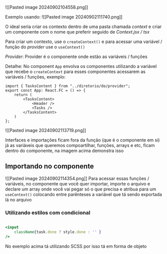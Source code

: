 ![[Pasted image 20240902104558.png]]

Exemplo usando:
![[Pasted image 20240902111740.png]]

O ideal seria criar os contexto dentro de uma pasta chamada *context* e criar um componente com o nome que preferir seguido de *Context.jsx / tsx*

Para criar um contexto, use o `createContext()` e para acessar uma variável / função do *provider* use o `useContext()`

*Provider*: Provider é o componente onde estão as variáveis / funções 

Detalhe: No component `App` envolva os componentes utilizando a variável que recebe o `createContext` para esses componentes acessarem as variáveis / funções, exemplo:
```tsx
import { TasksContent } from "../diretorio/do/provider";
export const App: React.FC = () => {
	return (
		<TasksContent>
			<Header />
			<Tasks />
		</TasksContent>
	)
};
```

![[Pasted image 20240902113719.png]]

Interfaces e importações ficam fora da função (que é o componente em si) já as variáveis que queremos compoartilhar, funções, arrays e etc, ficam dentro do componente, na imagem acima demonstra isso

## Importando no componente
![[Pasted image 20240902114354.png]]
Para acessar essas funções / variáveis, no componente que você quer importar, importe o arquivo e declare um array onde você vai pegar só o que precisa e atribua para um `useContext()` colocando entre parênteses a variável que tá sendo exportada lá no arquivo

### Utilizando estilos com condicional
```jsx

<input 
	className{task.done ? style.done : '' }
/> 
```
No exemplo acima tá utilizando SCSS por isso tá em forma de objeto
